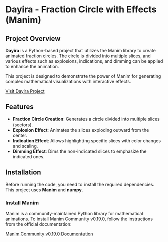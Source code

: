# Dayira - Fraction Circle with Effects (Manim)

## Project Overview

**Dayira** is a Python-based project that utilizes the Manim library to create animated fraction circles. The circle is divided into multiple slices, and various effects such as explosions, indications, and dimming can be applied to enhance the animation.

This project is designed to demonstrate the power of Manim for generating complex mathematical visualizations with interactive effects.

[Visit Dayira Project](https://your-project-link.com)

## Features

- **Fraction Circle Creation**: Generates a circle divided into multiple slices (sectors).
- **Explosion Effect**: Animates the slices exploding outward from the center.
- **Indication Effect**: Allows highlighting specific slices with color changes and scaling.
- **Dimming Effect**: Dims the non-indicated slices to emphasize the indicated ones.

## Installation

Before running the code, you need to install the required dependencies. This project uses **Manim** and **numpy**.

### Install Manim

Manim is a community-maintained Python library for mathematical animations. To install Manim Community v0.19.0, follow the instructions from the official documentation:

[Manim Community v0.19.0 Documentation]([https://docs.manim.community/en/stable/](https://docs.manim.community/en/stable/index.html))
